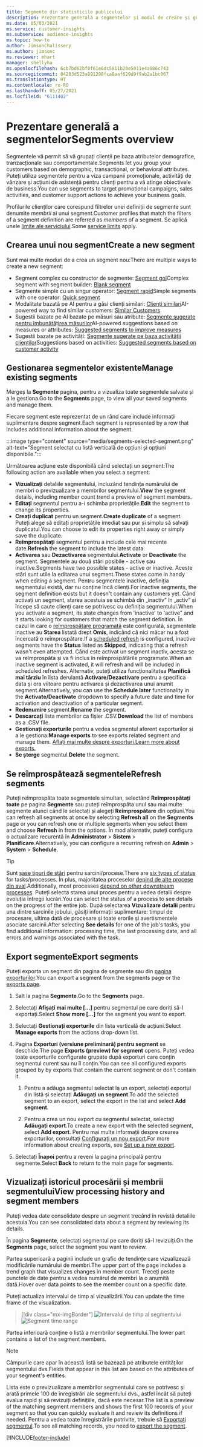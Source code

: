 ```yaml
---
title: Segmente din statisticile publicului
description: Prezentare generală a segmentelor și modul de creare și gestionare a acestora.
ms.date: 05/03/2021
ms.service: customer-insights
ms.subservice: audience-insights
ms.topic: how-to
author: JimsonChalissery
ms.author: jimsonc
ms.reviewer: mhart
manager: shellyha
ms.openlocfilehash: 6cb7bd62bf0f61e6dc5811b20e5011e4a086c743
ms.sourcegitcommit: 84283d523a891298fca8aaf629d9f9ab2a1bc067
ms.translationtype: HT
ms.contentlocale: ro-RO
ms.lasthandoff: 05/27/2021
ms.locfileid: "6111402"
---
```

# <a name="segments-overview"></a><span data-ttu-id="e78dd-103">Prezentare generală a segmentelor</span><span class="sxs-lookup"><span data-stu-id="e78dd-103">Segments overview</span></span>

<span data-ttu-id="e78dd-104">Segmentele vă permit să vă grupați clienții pe baza atributelor demografice, tranzacționale sau comportamentale.</span><span class="sxs-lookup"><span data-stu-id="e78dd-104">Segments let you group your customers based on demographic, transactional, or behavioral attributes.</span></span> <span data-ttu-id="e78dd-105">Puteți utiliza segmentele pentru a viza campanii promoționale, activități de vânzare și acțiuni de asistență pentru clienți pentru a vă atinge obiectivele de business.</span><span class="sxs-lookup"><span data-stu-id="e78dd-105">You can use segments to target promotional campaigns, sales activities, and customer support actions to achieve your business goals.</span></span>

<span data-ttu-id="e78dd-106">Profilurile clienților care corespund filtrelor unei definiții de segmente sunt denumite *membrii* ai unui segment.</span><span class="sxs-lookup"><span data-stu-id="e78dd-106">Customer profiles that match the filters of a segment definition are referred as *members* of a segment.</span></span> <span data-ttu-id="e78dd-107">Se aplică unele [limite ale serviciului](service-limits.md).</span><span class="sxs-lookup"><span data-stu-id="e78dd-107">Some [service limits](service-limits.md) apply.</span></span>

## <a name="create-a-new-segment"></a><span data-ttu-id="e78dd-108">Crearea unui nou segment</span><span class="sxs-lookup"><span data-stu-id="e78dd-108">Create a new segment</span></span>

<span data-ttu-id="e78dd-109">Sunt mai multe moduri de a crea un segment nou:</span><span class="sxs-lookup"><span data-stu-id="e78dd-109">There are multiple ways to create a new segment:</span></span> 

- <span data-ttu-id="e78dd-110">Segment complex cu constructor de segmente: [Segment gol](segment-builder.md#create-a-new-segment)</span><span class="sxs-lookup"><span data-stu-id="e78dd-110">Complex segment with segment builder: [Blank segment](segment-builder.md#create-a-new-segment)</span></span>
- <span data-ttu-id="e78dd-111">Segmente simple cu un singur operator: [Segment rapid](segment-builder.md#quick-segments)</span><span class="sxs-lookup"><span data-stu-id="e78dd-111">Simple segments with one operator: [Quick segment](segment-builder.md#quick-segments)</span></span>
- <span data-ttu-id="e78dd-112">Modalitate bazată pe AI pentru a găsi clienți similari: [Clienți similari](find-similar-customer-segments.md)</span><span class="sxs-lookup"><span data-stu-id="e78dd-112">AI-powered way to find similar customers: [Similar Customers](find-similar-customer-segments.md)</span></span>
- <span data-ttu-id="e78dd-113">Sugestii bazate pe AI bazate pe măsuri sau atribute: [Segmente sugerate pentru îmbunătățirea măsurilor](suggested-segments.md)</span><span class="sxs-lookup"><span data-stu-id="e78dd-113">AI-powered suggestions based on measures or attributes: [Suggested segments to improve measures](suggested-segments.md)</span></span>
- <span data-ttu-id="e78dd-114">Sugestii bazate pe activități: [Segmente sugerate pe baza activității clienților](suggested-segments-activity.md)</span><span class="sxs-lookup"><span data-stu-id="e78dd-114">Suggestions based on activities: [Suggested segments based on customer activity](suggested-segments-activity.md)</span></span>

## <a name="manage-existing-segments"></a><span data-ttu-id="e78dd-115">Gestionarea segmentelor existente</span><span class="sxs-lookup"><span data-stu-id="e78dd-115">Manage existing segments</span></span>

<span data-ttu-id="e78dd-116">Mergeș la **Segmente** pagina, pentru a vizualiza toate segmentele salvate și a le gestiona.</span><span class="sxs-lookup"><span data-stu-id="e78dd-116">Go to the **Segments** page, to view all your saved segments and manage them.</span></span>

<span data-ttu-id="e78dd-117">Fiecare segment este reprezentat de un rând care include informații suplimentare despre segment.</span><span class="sxs-lookup"><span data-stu-id="e78dd-117">Each segment is represented by a row that includes additional information about the segment.</span></span>

:::image type="content" source="media/segments-selected-segment.png" alt-text="Segment selectat cu listă verticală de opțiuni și opțiuni disponibile.":::

<span data-ttu-id="e78dd-119">Următoarea acțiune este disponibilă când selectați un segment:</span><span class="sxs-lookup"><span data-stu-id="e78dd-119">The following action are available when you select a segment:</span></span>

- <span data-ttu-id="e78dd-120">**Vizualizați** detaliile segmentului, incluzând tendința numărului de membri o previzualizare a membrilor segmentului.</span><span class="sxs-lookup"><span data-stu-id="e78dd-120">**View** the segment details, including member count trend a preview of segment members.</span></span>
- <span data-ttu-id="e78dd-121">**Editați** segmentul pentru a-i schimba proprietățile.</span><span class="sxs-lookup"><span data-stu-id="e78dd-121">**Edit** the segment to change its properties.</span></span>
- <span data-ttu-id="e78dd-122">**Creați duplicat** pentru un segment.</span><span class="sxs-lookup"><span data-stu-id="e78dd-122">**Create duplicate** of a segment.</span></span> <span data-ttu-id="e78dd-123">Puteți alege să editați proprietățile imediat sau pur și simplu să salvați duplicatul.</span><span class="sxs-lookup"><span data-stu-id="e78dd-123">You can choose to edit its properties right away or simply save the duplicate.</span></span>
- <span data-ttu-id="e78dd-124">**Reîmprospătați** segmentul pentru a include cele mai recente date.</span><span class="sxs-lookup"><span data-stu-id="e78dd-124">**Refresh** the segment to include the latest data.</span></span>
- <span data-ttu-id="e78dd-125">**Activarea** sau **Dezactivarea** segmentului.</span><span class="sxs-lookup"><span data-stu-id="e78dd-125">**Activate** or **Deactivate** the segment.</span></span> <span data-ttu-id="e78dd-126">Segmentele au două stări posibile - active sau inactive.</span><span class="sxs-lookup"><span data-stu-id="e78dd-126">Segments have two possible states - active or inactive.</span></span> <span data-ttu-id="e78dd-127">Aceste stări sunt utile la editarea unui segment.</span><span class="sxs-lookup"><span data-stu-id="e78dd-127">These states come in handy when editing a segment.</span></span> <span data-ttu-id="e78dd-128">Pentru segmentele inactive, definiția segmentului există, dar nu conține încă clienți.</span><span class="sxs-lookup"><span data-stu-id="e78dd-128">For inactive segments, the segment definition exists but it doesn't contain any customers yet.</span></span> <span data-ttu-id="e78dd-129">Când activați un segment, starea acestuia se schimbă din „inactiv” în „activ” și începe să caute clienți care se potrivesc cu definiția segmentului.</span><span class="sxs-lookup"><span data-stu-id="e78dd-129">When you activate a segment, its state changes from 'inactive' to 'active" and it starts looking for customers that match the segment definition.</span></span> <span data-ttu-id="e78dd-130">În cazul în care o [reîmprospătare programată](system.md#schedule-tab) este configurată, segmentele inactive au **Starea** listată drept **Omis**, indicând că nici măcar nu a fost încercată o reîmprospătare.</span><span class="sxs-lookup"><span data-stu-id="e78dd-130">If a [scheduled refresh](system.md#schedule-tab) is configured, inactive segments have the **Status** listed as **Skipped**, indicating that a refresh wasn't even attempted.</span></span> <span data-ttu-id="e78dd-131">Când este activat un segment inactiv, acesta se va reîmprospăta și va fi inclus în reîmprospătările programate.</span><span class="sxs-lookup"><span data-stu-id="e78dd-131">When an inactive segment is activated, it will refresh and will be included in scheduled refreshes.</span></span>
  <span data-ttu-id="e78dd-132">Alternativ, puteți utiliza funcționalitatea **Planifică mai târziu** în lista derulantă **Activare/Dezactivare** pentru a specifica data și ora viitoare pentru activarea și dezactivarea unui anumit segment.</span><span class="sxs-lookup"><span data-stu-id="e78dd-132">Alternatively, you can use the **Schedule later** functionality in the **Activate/Deactivate** dropdown to specify a future date and time for activation and deactivation of a particular segment.</span></span>
- <span data-ttu-id="e78dd-133">**Redenumire** segment.</span><span class="sxs-lookup"><span data-stu-id="e78dd-133">**Rename** the segment.</span></span>
- <span data-ttu-id="e78dd-134">**Descarcați** lista membrilor ca fișier .CSV.</span><span class="sxs-lookup"><span data-stu-id="e78dd-134">**Download** the list of members as a .CSV file.</span></span>
- <span data-ttu-id="e78dd-135">**Gestionați exporturile** pentru a vedea segmentul aferent exporturilor și a le gestiona.</span><span class="sxs-lookup"><span data-stu-id="e78dd-135">**Manage exports** to see exports related segment and manage them.</span></span> [<span data-ttu-id="e78dd-136">Aflați mai multe despre exporturi.</span><span class="sxs-lookup"><span data-stu-id="e78dd-136">Learn more about exports.</span></span>](export-destinations.md)
- <span data-ttu-id="e78dd-137">**Se șterge** segmentul.</span><span class="sxs-lookup"><span data-stu-id="e78dd-137">**Delete** the segment.</span></span>

## <a name="refresh-segments"></a><span data-ttu-id="e78dd-138">Se reîmprospătează segmentele</span><span class="sxs-lookup"><span data-stu-id="e78dd-138">Refresh segments</span></span>

<span data-ttu-id="e78dd-139">Puteți reîmprospăta toate segmentele simultan, selectând **Reîmprospătați toate** pe pagina **Segmente** sau puteți reîmprospăta unul sau mai multe segmente atunci când le selectați și alegeți **Reîmprospătare** din opțiuni.</span><span class="sxs-lookup"><span data-stu-id="e78dd-139">You can refresh all segments at once by selecting **Refresh all** on the **Segments** page or you can refresh one or multiple segments when you select them and choose **Refresh** in from the options.</span></span> <span data-ttu-id="e78dd-140">În mod alternativ, puteți configura o actualizare recurentă în **Administrator** > **Sistem** > **Planificare**.</span><span class="sxs-lookup"><span data-stu-id="e78dd-140">Alternatively, you can configure a recurring refresh on **Admin** > **System** > **Schedule**.</span></span>

> [!TIP]
> <span data-ttu-id="e78dd-141">Sunt [șase tipuri de stări](system.md#status-types) pentru sarcini/procese.</span><span class="sxs-lookup"><span data-stu-id="e78dd-141">There are [six types of status](system.md#status-types) for tasks/processes.</span></span> <span data-ttu-id="e78dd-142">În plus, majoritatea proceselor [depind de alte procese din aval](system.md#refresh-policies).</span><span class="sxs-lookup"><span data-stu-id="e78dd-142">Additionally, most processes [depend on other downstream processes](system.md#refresh-policies).</span></span> <span data-ttu-id="e78dd-143">Puteți selecta starea unui proces pentru a vedea detalii despre evoluția întregii lucrări.</span><span class="sxs-lookup"><span data-stu-id="e78dd-143">You can select the status of a process to see details on the progress of the entire job.</span></span> <span data-ttu-id="e78dd-144">După selectarea **Vizualizare detalii** pentru una dintre sarcinile jobului, găsiți informații suplimentare: timpul de procesare, ultima dată de procesare și toate erorile și avertismentele asociate sarcinii.</span><span class="sxs-lookup"><span data-stu-id="e78dd-144">After selecting **See details** for one of the job's tasks, you find additional information: processing time, the last processing date, and all errors and warnings associated with the task.</span></span>

## <a name="export-segments"></a><span data-ttu-id="e78dd-145">Export segmente</span><span class="sxs-lookup"><span data-stu-id="e78dd-145">Export segments</span></span>

<span data-ttu-id="e78dd-146">Puteți exporta un segment din pagina de segmente sau din [pagina exporturilor](export-destinations.md).</span><span class="sxs-lookup"><span data-stu-id="e78dd-146">You can export a segment from the segments page or the [exports page](export-destinations.md).</span></span> 

1. <span data-ttu-id="e78dd-147">Salt la pagina **Segmente**.</span><span class="sxs-lookup"><span data-stu-id="e78dd-147">Go to the **Segments** page.</span></span>

1. <span data-ttu-id="e78dd-148">Selectați **Afișați mai multe [...]** pentru segmentul pe care doriți să-l exportați.</span><span class="sxs-lookup"><span data-stu-id="e78dd-148">Select **Show more [...]** for the segment you want to export.</span></span>

1. <span data-ttu-id="e78dd-149">Selectați **Gestionați exporturile** din lista verticală de acțiuni.</span><span class="sxs-lookup"><span data-stu-id="e78dd-149">Select **Manage exports** from the actions drop-down list.</span></span>

1. <span data-ttu-id="e78dd-150">Pagina **Exporturi (versiune preliminară) pentru segment** se deschide.</span><span class="sxs-lookup"><span data-stu-id="e78dd-150">The page **Exports (preview) for segment** opens.</span></span> <span data-ttu-id="e78dd-151">Puteți vedea toate exporturile configurate grupate după exporturi care conțin segmentul curent sau nu îl conțin.</span><span class="sxs-lookup"><span data-stu-id="e78dd-151">You can see all configured exports grouped by by exports that contain the current segment or don't contain it.</span></span>

   1. <span data-ttu-id="e78dd-152">Pentru a adăuga segmentul selectat la un export, selectați exportul din listă și selectați **Adăugați un segment**.</span><span class="sxs-lookup"><span data-stu-id="e78dd-152">To add the selected segment to an export, select the export in the list and select **Add segment**.</span></span>

   1. <span data-ttu-id="e78dd-153">Pentru a crea un nou export cu segmentul selectat, selectați **Adăugați export**.</span><span class="sxs-lookup"><span data-stu-id="e78dd-153">To create a new export with the selected segment, select **Add export**.</span></span> <span data-ttu-id="e78dd-154">Pentru mai multe informații despre crearea exporturilor, consultați [Configurați un nou export](export-destinations.md#set-up-a-new-export).</span><span class="sxs-lookup"><span data-stu-id="e78dd-154">For more information about creating exports, see [Set up a new export](export-destinations.md#set-up-a-new-export).</span></span>

1. <span data-ttu-id="e78dd-155">Selectați **Înapoi** pentru a reveni la pagina principală pentru segmente.</span><span class="sxs-lookup"><span data-stu-id="e78dd-155">Select **Back** to return to the main page for segments.</span></span>

## <a name="view-processing-history-and-segment-members"></a><span data-ttu-id="e78dd-156">Vizualizați istoricul procesării și membrii segmentului</span><span class="sxs-lookup"><span data-stu-id="e78dd-156">View processing history and segment members</span></span>

<span data-ttu-id="e78dd-157">Puteți vedea date consolidate despre un segment trecând în revistă detaliile acestuia.</span><span class="sxs-lookup"><span data-stu-id="e78dd-157">You can see consolidated data about a segment by reviewing its details.</span></span>

<span data-ttu-id="e78dd-158">În pagina **Segmente**, selectați segmentul pe care doriți să-l revizuiți.</span><span class="sxs-lookup"><span data-stu-id="e78dd-158">On the **Segments** page, select the segment you want to review.</span></span>

<span data-ttu-id="e78dd-159">Partea superioară a paginii include un grafic de tendințe care vizualizează modificările numărului de membri.</span><span class="sxs-lookup"><span data-stu-id="e78dd-159">The upper part of the page includes a trend graph that visualizes changes in member count.</span></span> <span data-ttu-id="e78dd-160">Treceți peste punctele de date pentru a vedea numărul de membri la o anumită dată.</span><span class="sxs-lookup"><span data-stu-id="e78dd-160">Hover over data points to see the member count on a specific date.</span></span>

<span data-ttu-id="e78dd-161">Puteți actualiza intervalul de timp al vizualizării.</span><span class="sxs-lookup"><span data-stu-id="e78dd-161">You can update the time frame of the visualization.</span></span>

> [!div class="mx-imgBorder"]
> <span data-ttu-id="e78dd-162">![Intervalul de timp al segmentului](media/segment-time-range.png "Intervalul de timp al segmentului")</span><span class="sxs-lookup"><span data-stu-id="e78dd-162">![Segment time range](media/segment-time-range.png "Segment time range")</span></span>

<span data-ttu-id="e78dd-163">Partea inferioară conține o listă a membrilor segmentului.</span><span class="sxs-lookup"><span data-stu-id="e78dd-163">The lower part contains a list of the segment members.</span></span>

> [!NOTE]
> <span data-ttu-id="e78dd-164">Câmpurile care apar în această listă se bazează pe atributele entităților segmentului dvs.</span><span class="sxs-lookup"><span data-stu-id="e78dd-164">Fields that appear in this list are based on the attributes of your segment's entities.</span></span>
>
><span data-ttu-id="e78dd-165">Lista este o previzualizare a membrilor segmentului care se potrivesc și arată primele 100 de înregistrări ale segmentului dvs., astfel încât să puteți evalua rapid și să revizuiți definițiile, dacă este necesar.</span><span class="sxs-lookup"><span data-stu-id="e78dd-165">The list is a preview of the matching segment members and shows the first 100 records of your segment so that you can quickly evaluate it and review its definitions if needed.</span></span> <span data-ttu-id="e78dd-166">Pentru a vedea toate înregistrările potrivite, trebuie să [Exportați segmentul](export-destinations.md).</span><span class="sxs-lookup"><span data-stu-id="e78dd-166">To see all matching records, you need to [export the segment](export-destinations.md).</span></span>

[!INCLUDE[footer-include](../includes/footer-banner.md)] 
